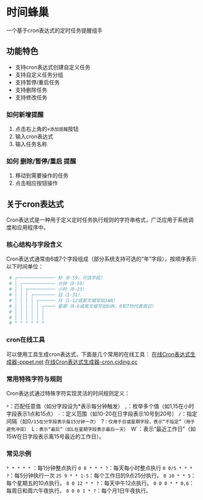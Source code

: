 # 时间蜂巢  
 一个基于cron表达式的定时任务提醒组手

## 功能特色
- 支持cron表达式创建自定义任务
- 支持自定义任务分组
- 支持暂停/重启任务
- 支持删除任务
- 支持修改任务

### 如何新增提醒
1. 点击右上角的`+添加提醒`按钮
2. 输入cron表达式
3. 输入任务名称

### 如何 删除/暂停/重启 提醒
1. 移动到需要操作的任务
2. 点击相应按钮操作


## 关于cron表达式
‌Cron表达式是一种用于定义定时任务执行规则的字符串格式，广泛应用于系统调度和应用程序中。

### 核心结构与字段含义
Cron表达式通常由6或7个字段组成（部分系统支持可选的“年”字段），按顺序表示以下时间单位：

``` bash
 # ┌────────────── ‌秒‌（0-59，可选字段）
 # │ ┌──────────── ‌分钟‌（0-59）
 # │ │ ┌────────── ‌小时‌（0-23）
 # │ │ │ ┌──────── ‌日‌（1-31）
 # │ │ │ │ ┌────── ‌月‌（1-12或英文缩写如JAN）
 # │ │ │ │ │ ┌──── ‌星期‌（0-6或英文缩写如SUN，0和7均代表周日）
 # │ │ │ │ │ │
 # │ │ │ │ │ │
 # * * * * * *
```
### cron在线工具
可以使用工具生成cron表达式，下面是几个常用的在线工具：
‌[在线Cron表达式生成器-pppet.net](https://www.pppet.net/)
‌[在线Cron表达式生成器-cron.ciding.cc](https://cron.ciding.cc/)

### 常用特殊字符与规则
Cron表达式通过特殊字符实现灵活的时间规则定义：

`*`：匹配任意值（如分字段设为*表示每分钟触发）
`,`：枚举多个值（如1,15在小时字段表示1点和15点）
`-`：定义范围（如10-20在日字段表示10号到20号）
`/`：指定间隔（如0`/15在分字段表示每15分钟一次）
`?`：仅用于‌日‌或‌星期‌字段，表示“不指定”（用于避免冲突）
`L`：表示“最后”（如L在星期字段表示最后一天）
`W`：表示“最近工作日”（如15W在日字段表示离15号最近的工作日）。

### 常见示例
`* * * * *` ：每1分钟整点执行
`0 0 * * * ?`：每天每小时整点执行
`0 0/5 * * * ?`：每5分钟执行一次
`25 9 * * 1-5`：每个工作日的9点25分执行。
`0 10 * * 5`：每个星期五的10点执行。
`0 0 12 * * ?`：每天中午12点执行。
`0 0 0 * * 0,6`：每周日和周六午夜执行。
`0 0 0 1 * ?`：每个月1日午夜执行。
